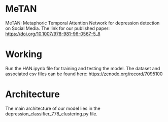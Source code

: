 # MeTAN
MeTAN: Metaphoric Temporal Attention Network for depression detection on Social Media. The link for our published paper: https://doi.org/10.1007/978-981-96-0567-5_8

# Working
Run the HAN.ipynb file for training and testing the model. The dataset and associated csv files can be found here: https://zenodo.org/record/7095100

# Architecture
The main architecture of our model lies in the depression_classifier_778_clustering.py file. 
